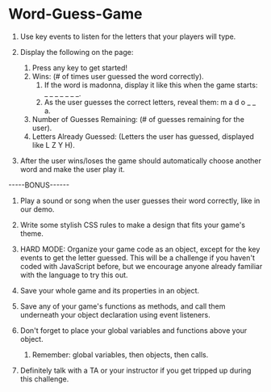 # Word-Guess-Game

1. Use key events to listen for the letters that your players will type.

1. Display the following on the page:
    1. Press any key to get started!
    1. Wins: (# of times user guessed the word correctly).
        1. If the word is madonna, display it like this when the game starts: _ _ _ _ _ _ _.
        1. As the user guesses the correct letters, reveal them: m a d o _  _ a.
    1. Number of Guesses Remaining: (# of guesses remaining for the user).
    1. Letters Already Guessed: (Letters the user has guessed, displayed like L Z Y H).

1. After the user wins/loses the game should automatically choose another word and make the user play it.

-----BONUS------

1. Play a sound or song when the user guesses their word correctly, like in our demo.

1. Write some stylish CSS rules to make a design that fits your game's theme.

1. HARD MODE: Organize your game code as an object, except for the key events to get the letter guessed. This will be a challenge if you haven't coded with JavaScript before, but we encourage anyone already familiar with the language to try this out.

1. Save your whole game and its properties in an object.

1. Save any of your game's functions as methods, and call them underneath your object declaration using event listeners.

1. Don't forget to place your global variables and functions above your object.
    1. Remember: global variables, then objects, then calls.

1. Definitely talk with a TA or your instructor if you get tripped up during this challenge.

